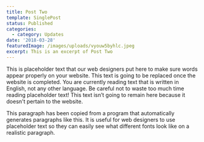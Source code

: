 ```yaml
---
title: Post Two
template: SinglePost
status: Published
categories:
  - category: Updates
date: '2018-03-28'
featuredImage: /images/uploads/vyouw5byhlc.jpeg
excerpt: This is an excerpt of Post Two
---
```


This is placeholder text that our web designers put here to make sure words appear properly on your website. This text is going to be replaced once the website is completed. You are currently reading text that is written in English, not any other language. Be careful not to waste too much time reading placeholder text! This text isn’t going to remain here because it doesn't pertain to the website.

This paragraph has been copied from a program that automatically generates paragraphs like this. It is useful for web designers to use placeholder text so they can easily see what different fonts look like on a realistic paragraph.
